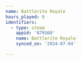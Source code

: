 ```yaml
---
name: Battlerite Royale
hours_played: 0
identifiers:
  - type: steam
    appid: '879160'
    name: Battlerite Royale
    synced_on: '2024-07-04'

---
```

